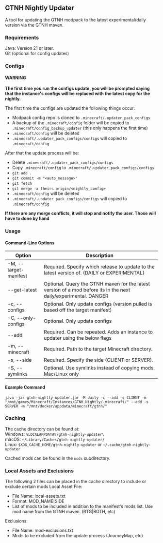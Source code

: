 
## GTNH Nightly Updater
A tool for updating the GTNH modpack to the latest experimental/daily version via the GTNH maven.

### Requirements
Java: Version 21 or later.  
Git (optional for config updates)

### Configs
#### WARNING
**The first time you run the configs update, you will be prompted saying that the instance's configs will be replaced with the latest copy for the nightly.**  

The first time the configs are updated the following things occur:
* Modpack config repo is cloned to `.minecraft/.updater_pack_configs`
* A backup of the `.minecraft/config` folder will be copied to `.minecraft/config_backup_updater` (this only happens the first time)
* `.minecraft/config` will be deleted
* `.minecraft/.updater_pack_configs/configs` will copied to `.minecraft/config`

After that the update process will be:
* Delete `.minecraft/.updater_pack_configs/configs`
* Copy `.minecraft/config` to `.minecraft/.updater_pack_configs/configs`
* `git add .`
* `git commit -m "<auto_message>"`
* `git fetch`
* `git merge -x theirs origin/<nightly_config>`
* `.minecraft/config` will be deleted
* `.minecraft/.updater_pack_configs/configs` will copied to `.minecraft/config`

**If there are any merge conflicts, it will stop and notify the user. Those will have to done by hand**


### Usage
#### Command-Line Options
|Option| Description                                                               |  
|---|---------------------------------------------------------------------------|
|-M, --target-manifest| Required. Specify which release to update to the latest version of. (DAILY or EXPERIMENTAL) |
|--get-latest| Optional. Query the GTNH maven for the latest version of a mod before its in the next daily/experimental. DANGER |
|-c, --configs| Optional. Only update configs (version pulled is based off the target manifest) |
|-C, --only-configs| Optional. Only update configs |
|--add| Required. Can be repeated. Adds an instance to updater using the below flags                    |
|-m, --minecraft| Required. Path to the target Minecraft directory.                         
| -s, --side| Required. Specify the side (CLIENT or SERVER).                            |
|-S, --symlinks| Optional. Use symlinks instead of copying mods. Mac/Linux only            |  

#### Example Command

`java -jar gtnh-nightly-updater.jar -M daily -c --add -s CLIENT -m "/mnt/games/Minecraft/Instances/GTNH_Nightly/.minecraft/" --add -s SERVER -m "/mnt/docker/appdata/minecraft/gtnh/"`

### Caching
The cache directory can be found at:  
Windows: `%LOCALAPPDATA%\gtnh-nightly-updater\`  
macOS: `~/Library/Caches/gtnh-nightly-updater/`  
Linux: `$XDG_CACHE_HOME/gtnh-nightly-updater` or `~/.cache/gtnh-nightly-updater`  

Cached mods can be found in the `mods` subdirectory.

### Local Assets and Exclusions
The following 2 files can be placed in the cache directory to include or exclude certain mods
Local Asset File:
- File Name: local-assets.txt
- Format: MOD_NAME|SIDE
- List of mods to be included in addition to the manifest's mods list. Use mod name from the GTNH maven. (RTG|BOTH, etc)

Exclusions:  
- File Name: mod-exclusions.txt
- Mods to be excluded from the update process (JourneyMap, etc)
